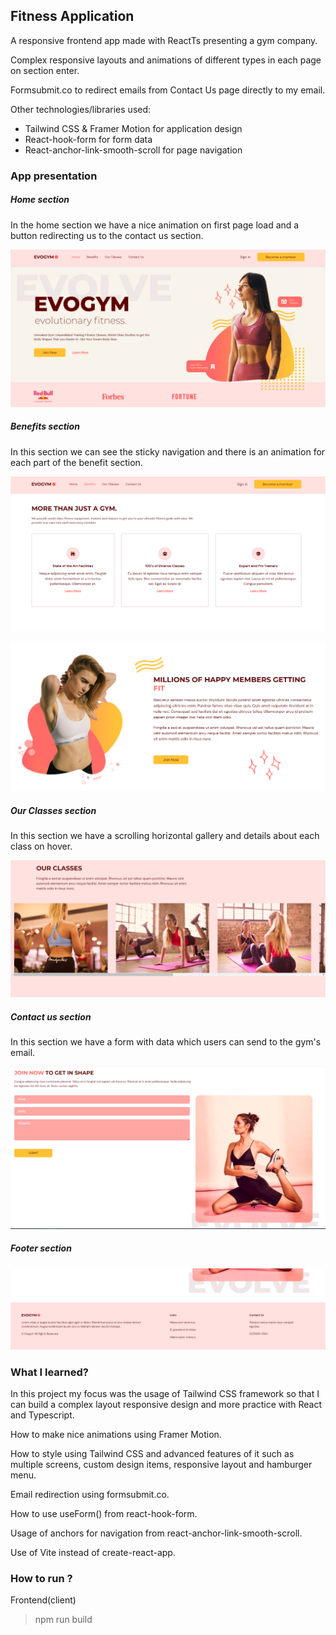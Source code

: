 ## Fitness Application

A responsive frontend app made with ReactTs presenting a gym company.

Complex responsive layouts and animations of different types in each page on section enter.

Formsubmit.co to redirect emails from Contact Us page directly to my email.

Other technologies/libraries used:

- Tailwind CSS & Framer Motion for application design
- React-hook-form for form data
- React-anchor-link-smooth-scroll for page navigation

### App presentation

##### Home section

In the home section we have a nice animation on first page load and a button redirecting us to the contact us section.

![Home](_readmeimg/home.PNG)

##### Benefits section

In this section we can see the sticky navigation and there is an animation for each part of the benefit section.

![Benefits1](_readmeimg/benefits.PNG)

![Benefits2](_readmeimg/benefits2.PNG)

##### Our Classes section

In this section we have a scrolling horizontal gallery and details about each class on hover.

![Our Classes](_readmeimg/ourclasses.png)

##### Contact us section

In this section we have a form with data which users can send to the gym's email.

![Contact Us](_readmeimg/contactus.png)

##### Footer section

![Footer](_readmeimg/footer.png)

### What I learned?

In this project my focus was the usage of Tailwind CSS framework so that I can build a complex layout responsive design and more practice with React and Typescript.

How to make nice animations using Framer Motion.

How to style using Tailwind CSS and advanced features of it such as multiple screens, custom design items, responsive layout and hamburger menu.

Email redirection using formsubmit.co.

How to use useForm() from react-hook-form.

Usage of anchors for navigation from react-anchor-link-smooth-scroll.

Use of Vite instead of create-react-app.

### How to run ?

Frontend(client)

> npm run build
